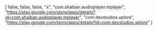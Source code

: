 [
false, 
false, 
false, 
"x", 
"com.shaiban.audioplayer.mplayer", 
"https://play.google.com/store/apps/details?id=com.shaiban.audioplayer.mplayer", 
"com.devstudios.xplore", "https://play.google.com/store/apps/details?id=com.devstudios.xplore"
]
